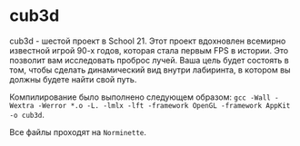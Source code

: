 # cub3d
cub3d - шестой проект в School 21. Этот проект вдохновлен всемирно известной игрой 90-х годов, которая стала первым FPS в истории. Это позволит вам исследовать проброс лучей. Ваша цель будет состоять в том, чтобы сделать динамический вид внутри лабиринта, в котором вы должны будете найти свой путь.

Компилирование было выполнено следующем образом: ``gcc -Wall -Wextra -Werror *.o -L. -lmlx -lft -framework OpenGL -framework AppKit -o cub3d``.

Все файлы проходят на ``Norminette``.
